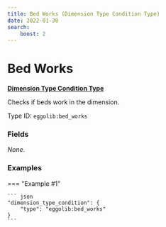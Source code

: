```yaml
---
title: Bed Works (Dimension Type Condition Type)
date: 2022-01-30
search:
    boost: 2
---
```


#   Bed Works

[**Dimension Type Condition Type**][1]

Checks if beds work in the dimension.

Type ID: `eggolib:bed_works`


### Fields

_None._


### Examples

=== "Example #1"

    ``` json
    "dimension_type_condition": {
        "type": "eggolib:bed_works"
    }
    ```



[1]: ../dimension_type_condition_types.md
